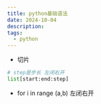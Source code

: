 ```yaml
---
title: python基础语法
date: 2024-10-04
description:
tags:
  - python
---
```

- 切片
```python
# step是步长 左闭右开
list[start:end:step] 
```
- for i in range (a,b) 左闭右开
